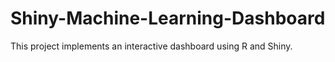 # Shiny-Machine-Learning-Dashboard
This project implements an interactive dashboard using R and Shiny.
